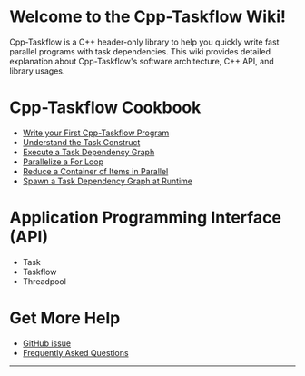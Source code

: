 # Welcome to the Cpp-Taskflow Wiki!

Cpp-Taskflow is a C++ header-only library to help you quickly
write fast parallel programs with task dependencies.
This wiki provides detailed explanation about Cpp-Taskflow's
software architecture, C++ API, and library usages.

# Cpp-Taskflow Cookbook

+ [Write your First Cpp-Taskflow Program](examples/hello_world.md)
+ [Understand the Task Construct](examples/task.md)
+ [Execute a Task Dependency Graph](examples/dispatch.md)
+ [Parallelize a For Loop](examples/parallel_for.md)
+ [Reduce a Container of Items in Parallel](examples/reduce.md)
+ [Spawn a Task Dependency Graph at Runtime](examples/dynamic_tasking.md)

# Application Programming Interface (API)

+ Task
+ Taskflow
+ Threadpool

# Get More Help

+ [GitHub issue][Github issues]
+ [Frequently Asked Questions](faq.md)


* * *

[README]:                ../README.md
[Github issues]:         https://github.com/cpp-taskflow/cpp-taskflow/issues
[Github pull requests]:  https://github.com/cpp-taskflow/cpp-taskflow/pulls


